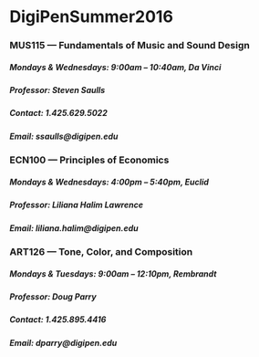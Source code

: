 <h1>DigiPenSummer2016</h1>

<h3>MUS115 — Fundamentals of Music and Sound Design</h3>
<h5>Mondays &amp; Wednesdays: 9:00am – 10:40am, Da Vinci</h5>
<h5>Professor: Steven Saulls</h5>
<h5>Contact: 1.425.629.5022</h5>
<h5>Email: ssaulls@digipen.edu</h5>

<h3>ECN100 — Principles of Economics</h3>
<h5>Mondays &amp; Wednesdays: 4:00pm – 5:40pm, Euclid</h5>
<h5>Professor: Liliana Halim Lawrence</h5>
<h5>Email: liliana.halim@digipen.edu</h5>

<h3>ART126 — Tone, Color, and Composition</h3>
<h5>Mondays &amp; Tuesdays: 9:00am – 12:10pm, Rembrandt</h5>
<h5>Professor: Doug Parry</h5>
<h5>Contact: 1.425.895.4416</h5>
<h5>Email: dparry@digipen.edu</h5>
